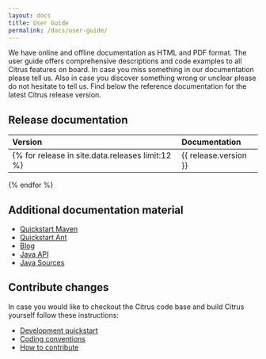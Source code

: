 ```yaml
---
layout: docs
title: User Guide
permalink: /docs/user-guide/
---
```


We have online and offline documentation as HTML and PDF format. The user guide offers comprehensive descriptions and 
code examples to all Citrus features on board. In case you miss something in our documentation please tell us. Also 
in case you discover something wrong or unclear please do not hesitate to tell us. Find below the reference documentation 
for the latest Citrus release version.

## Release documentation

| Version | Documentation |
|:--------|:------|
{% for release in site.data.releases limit:12 %}| {{ release.version }} | [HTML](${site.url}/reference/{% if release.tag != "latest" %}{{ release.version }}/{% endif %}html/index.html) \| [PDF](${site.url}/reference/{% if release.tag != "latest" %}{{ release.version }}/{% endif %}pdf/citrus-reference-{{ release.version }}.pdf) |
{% endfor %}

## Additional documentation material

- [Quickstart Maven](${site.path}/docs/setup-maven)
- [Quickstart Ant](${site.path}/docs/setup-ant)
- [Blog](http://labs.consol.de/tags/citrus)
- [Java API](${site.path}/apidocs/index.html)
- [Java Sources](http://www.github.com/christophd/citrus)


## Contribute changes

In case you would like to checkout the Citrus code base and build Citrus yourself follow these instructions:

- [Development quickstart](${site.path}/docs/development)
- [Coding conventions](${site.path}/docs/conventions)
- [How to contribute](${site.path}/docs/contribute)